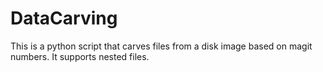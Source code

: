 # DataCarving
 This is a python script that carves files from a disk image based on magit numbers. It supports nested files.
